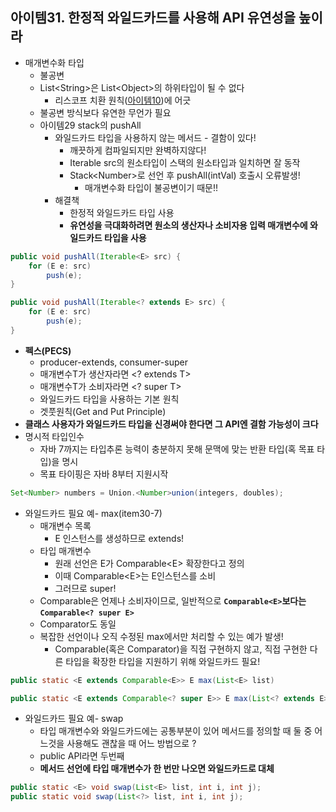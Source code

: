 ## 아이템31. 한정적 와일드카드를 사용해 API 유연성을 높이라

* 매개변수화 타입
	* 불공변
	* List&lt;String&gt;은 List&lt;Object&gt;의 하위타입이 될 수 없다
		* 리스코프 치환 원칙([아이템10](./item1~11.md))에 어긋
	* 불공변 방식보다 유연한 무언가 필요
	* 아이템29 stack의 pushAll
		* 와일드카드 타입을 사용하지 않는 메서드 - 결함이 있다!
			* 깨끗하게 컴파일되지만 완벽하지않다!
			* Iterable src의 원소타입이 스택의 원소타입과 일치하면 잘 동작
			* Stack&lt;Number&gt;로 선언 후 pushAll(intVal) 호출시 오류발생!
				* 매개변수화 타입이 불공변이기 때문!!
		*  해결책
			* 한정적 와일드카드 타입 사용
			* **유연성을 극대화하려면 원소의 생산자나 소비자용 입력 매개변수에 와일드카드 타입을 사용**
```java
public void pushAll(Iterable<E> src) {
	for (E e: src) 
		push(e);
}
```
```java
public void pushAll(Iterable<? extends E> src) {
	for (E e: src) 
		push(e);
}
```
* **펙스(PECS)**
	* producer-extends, consumer-super
	* 매개변수T가 생산자라면 &lt;? extends T&gt;
	* 매개변수T가 소비자라면 &lt;? super T&gt;
	* 와일드카드 타입을 사용하는 기본 원칙
	* 겟풋원칙(Get and Put Principle)
* **클래스 사용자가 와일드카드 타입을 신경써야 한다면 그 API엔 결함 가능성이 크다**
* 명시적 타입인수
	* 자바 7까지는 타입추론 능력이 충분하지 못해 문맥에 맞는 반환 타입(혹 목표 타입)을 명시
	* 목표 타이핑은 자바 8부터 지원시작
```java
Set<Number> numbers = Union.<Number>union(integers, doubles);
```
* 와일드카드 필요 예- max(item30-7)
	* 매개변수 목록
		* E 인스턴스를 생성하므로 extends!
	* 타입 매개변수
		* 원래 선언은 E가 Comparable&lt;E&gt; 확장한다고 정의
		* 이때 Comparable&lt;E&gt;는 E인스턴스를 소비
		* 그러므로 super!
	* Comparable은 언제나 소비자이므로, 일반적으로 **`Comparable<E>`보다는 `Comparable<? super E>`**
	* Comparator도 동일
	* 복잡한 선언이나 오직 수정된 max에서만 처리할 수 있는 예가 발생!
		* Comparable(혹은 Comparator)을 직접 구현하지 않고, 직접 구현한 다른 타입을 확장한 타입을 지원하기 위해 와일드카드 필요!
```java
public static <E extends Comparable<E>> E max(List<E> list)

public static <E extends Comparable<? super E>> E max(List<? extends E> list)
```
* 와일드카드 필요 예- swap
	* 타입 매개변수와 와일드카드에는 공통부분이 있어 메서드를 정의할 때 둘 중 어느것을 사용해도 괜찮을 때 어느 방법으로 ?
	* public API라면 두번째
	* **메서드 선언에 타입 매개변수가 한 번만 나오면 와일드카드로 대체**
```java
public static <E> void swap(List<E> list, int i, int j);
public static void swap(List<?> list, int i, int j);
```

<!--stackedit_data:
eyJoaXN0b3J5IjpbLTE3OTg1NTMyMjIsLTE0NzYxMzc0Ml19
-->